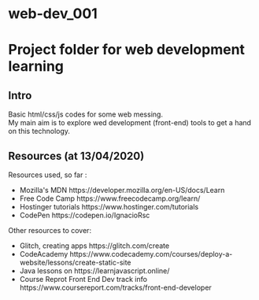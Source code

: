 # web-dev_001
<h1>Project folder for web development learning</h1>

<h2> Intro </h2>
<p>
Basic html/css/js codes for some web messing.
<br>
My main aim is to explore wed development (front-end) tools to get a hand on this technology.</p>

<h2> Resources (at 13/04/2020)</h2>
<p> 
 Resources used, so far :
<ul>
<li>Mozilla's MDN https://developer.mozilla.org/en-US/docs/Learn</li>
<li>Free Code Camp https://www.freecodecamp.org/learn/</li> 
<li>Hostinger tutorials https://www.hostinger.com/tutorials </li>
<li>CodePen https://codepen.io/IgnacioRsc</li>
 </ul>
 
 Other resources to cover:
 <ul>
  
  <li>Glitch, creating apps https://glitch.com/create</li>
  <li>CodeAcademy https://www.codecademy.com/courses/deploy-a-website/lessons/create-static-site</li>
  <li> Java lessons on https://learnjavascript.online/ </li>
  <li>Course Reprot Front End Dev track info https://www.coursereport.com/tracks/front-end-developer</li>
  </ul>
 
</p>

